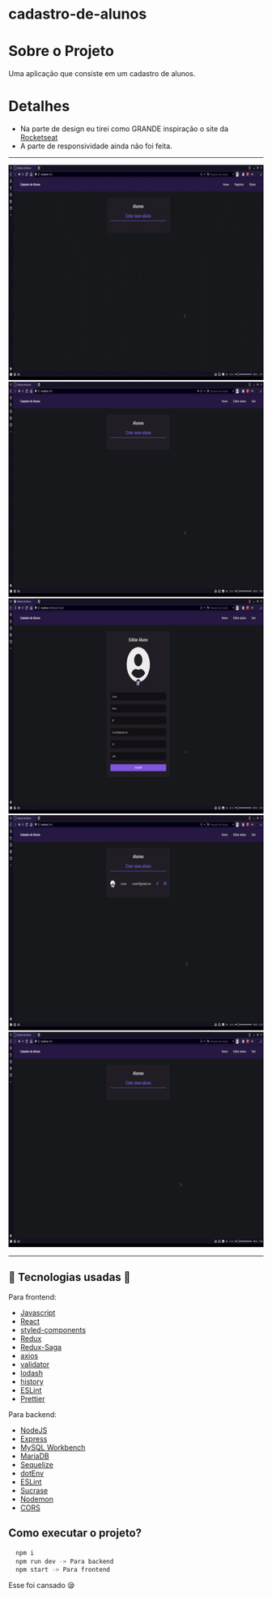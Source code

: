 # cadastro-de-alunos

# Sobre o Projeto

Uma aplicação que consiste em um cadastro de alunos.

# Detalhes

* Na parte de design eu tirei como GRANDE inspiração o site da [Rocketseat](https://rocketseat.com.br)
* A parte de responsividade ainda não foi feita.

---

<div align="center">
  <img src="./githubImages/register-login.gif" height="425" alt="register/login" />
  <img src="./githubImages/cadastro-aluno.gif" height="425" alt="criando-aluno" />
  <img src="./githubImages/foto-aluno.gif" height="425" alt="foto-aluno" />
  <img src="./githubImages/editando-deletando-aluno.gif" height="425" alt="edit/delete" />
  <img src="./githubImages/editando-user-verificacoes-finais.gif" height="425" alt="verf" />
</div>

---

## 🔨 Tecnologias usadas 🔨

Para frontend:

* [Javascript](https://www.javascript.com/)
* [React](https://reactjs.org/)
* [styled-components](https://styled-components.com)
* [Redux](https://redux.js.org)
* [Redux-Saga](https://redux-saga.js.org)
* [axios](https://www.npmjs.com/package/axios)
* [validator](https://validatejs.org)
* [lodash](https://lodash.com)
* [history](https://www.npmjs.com/package/history)
* [ESLint](https://eslint.org)
* [Prettier](https://prettier.io)

Para backend: 

* [NodeJS](https://nodejs.org/en/)
* [Express](https://expressjs.com/pt-br/)
* [MySQL Workbench](https://www.mysql.com/products/workbench/)
* [MariaDB](https://mariadb.org)
* [Sequelize](https://sequelize.org)
* [dotEnv](https://www.npmjs.com/package/dotenv)
* [ESLint](https://eslint.org)
* [Sucrase](https://sucrase.io)
* [Nodemon](https://nodemon.io)
* [CORS](https://www.npmjs.com/package/cors)

## Como executar o projeto?

```sh
  npm i
  npm run dev -> Para backend
  npm start -> Para frontend
```

Esse foi cansado :sleepy:
